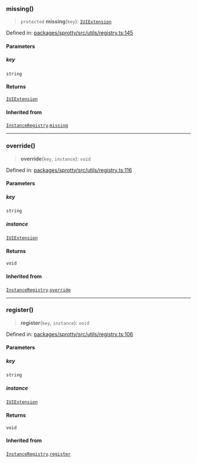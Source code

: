 
### missing()

> `protected` **missing**(`key`): [`IUIExtension`](../Interface.IUIExtension)

Defined in: [packages/sprotty/src/utils/registry.ts:145](https://github.com/eclipse-sprotty/sprotty/blob/f9b2433481cc27a1ac0c92d525a92039ae7f6c76/packages/sprotty/src/utils/registry.ts#L145)

#### Parameters

##### key

`string`

#### Returns

[`IUIExtension`](../Interface.IUIExtension)

#### Inherited from

[`InstanceRegistry`](../Class.InstanceRegistry).[`missing`](../Class.InstanceRegistry.md#missing)

***

### override()

> **override**(`key`, `instance`): `void`

Defined in: [packages/sprotty/src/utils/registry.ts:116](https://github.com/eclipse-sprotty/sprotty/blob/f9b2433481cc27a1ac0c92d525a92039ae7f6c76/packages/sprotty/src/utils/registry.ts#L116)

#### Parameters

##### key

`string`

##### instance

[`IUIExtension`](../Interface.IUIExtension)

#### Returns

`void`

#### Inherited from

[`InstanceRegistry`](../Class.InstanceRegistry).[`override`](../Class.InstanceRegistry.md#override)

***

### register()

> **register**(`key`, `instance`): `void`

Defined in: [packages/sprotty/src/utils/registry.ts:106](https://github.com/eclipse-sprotty/sprotty/blob/f9b2433481cc27a1ac0c92d525a92039ae7f6c76/packages/sprotty/src/utils/registry.ts#L106)

#### Parameters

##### key

`string`

##### instance

[`IUIExtension`](../Interface.IUIExtension)

#### Returns

`void`

#### Inherited from

[`InstanceRegistry`](../Class.InstanceRegistry).[`register`](../Class.InstanceRegistry.md#register)
